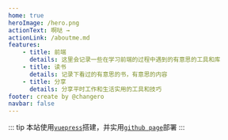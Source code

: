 ```yaml
---
home: true
heroImage: /hero.png
actionText: 啊哒 →
actionLink: /aboutme.md
features:
    - title: 前端
      details: 这里会记录一些在学习前端的过程中遇到的有意思的工具和库
    - title: 读书
      details: 记录下看过的有意思的书，有意思的内容
    - title: 分享
      details: 分享平时工作和生活实用的工具和技巧
footer: create by @changero
navbar: false
---
```


::: tip
本站使用[`vuepress`](https://vuepress.vuejs.org/zh/)搭建，并实用[`github page`](http://pages.github.com)部署
:::


<!-- ### 按时间查看
- [2019年5月](/2019-05/)
    - [创建github pages](/2019-05/how-to-create-github-pages.md)
    - [常用的chrome扩展](/2019-05/常用的chrome扩展.md)

创建链接的时候，如果是一个文件夹，首位都要添加分隔符
如果是另一个md文档，要以html或md结尾 

[好有券](http://quan.changero.win) -->